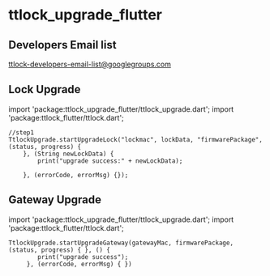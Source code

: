 # ttlock_upgrade_flutter

## Developers Email list
ttlock-developers-email-list@googlegroups.com

## Lock Upgrade

import 'package:ttlock_upgrade_flutter/ttlock_upgrade.dart';
import 'package:ttlock_flutter/ttlock.dart';


```
//step1   
TtlockUpgrade.startUpgradeLock("lockmac", lockData, "firmwarePackage", (status, progress) {
    }, (String newLockData) {
        print("upgrade success:" + newLockData);

    }, (errorCode, errorMsg) {});

```


## Gateway Upgrade

import 'package:ttlock_upgrade_flutter/ttlock_upgrade.dart';
import 'package:ttlock_flutter/ttlock.dart';
```
TtlockUpgrade.startUpgradeGateway(gatewayMac, firmwarePackage, (status, progress) { }, () {
        print("upgrade success");
     }, (errorCode, errorMsg) { })

```